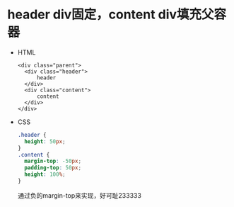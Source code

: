 # header div固定，content div填充父容器

* HTML

  ```markup
  <div class="parent">
    <div class="header">
        header
    </div>
    <div class="content">
        content
    </div>
  </div>
  ```

* CSS

  ```css
  .header {
    height: 50px;
  }
  .content {
    margin-top: -50px;
    padding-top: 50px;
    height: 100%;
  }
  ```

  通过负的margin-top来实现，好可耻233333

